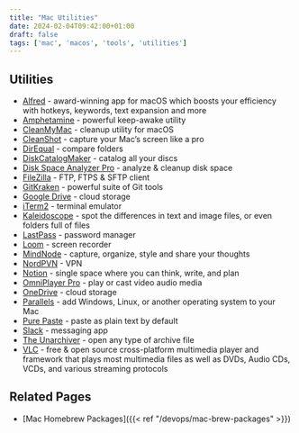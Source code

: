 ```yaml
---
title: "Mac Utilities"
date: 2024-02-04T09:42:00+01:00
draft: false
tags: ['mac', 'macos', 'tools', 'utilities']
---
```

## Utilities
- [Alfred](https://www.alfredapp.com/) - award-winning app for macOS which boosts your efficiency with hotkeys, keywords, text expansion and more
- [Amphetamine](https://apps.apple.com/us/app/amphetamine/id937984704) - powerful keep-awake utility
- [CleanMyMac](https://cleanmymac.com/) - cleanup utility for macOS
- [CleanShot](https://cleanshot.com/) - capture your Mac’s screen like a pro
- [DirEqual](https://apps.apple.com/us/app/direqual/id1435575700) - compare folders
- [DiskCatalogMaker](https://diskcatalogmaker.com/) - catalog all your discs
- [Disk Space Analyzer Pro](https://apps.apple.com/us/app/disk-space-analyzer-pro/id488920185) - analyze & cleanup disk space
- [FileZilla](https://filezilla-project.org/) - FTP, FTPS & SFTP client
- [GitKraken](https://www.gitkraken.com/) - powerful suite of Git tools
- [Google Drive](https://apps.apple.com/au/app/google-drive/id507874739) - cloud storage
- [iTerm2](https://iterm2.com/) - terminal emulator
- [Kaleidoscope](https://kaleidoscope.app/) - spot the differences in text and image files, or even folders full of files
- [LastPass](https://www.lastpass.com/) - password manager
- [Loom](https://www.loom.com/) - screen recorder
- [MindNode](https://www.mindnode.com/) - capture, organize, style and share your thoughts
- [NordPVN](https://nordvpn.com/) - VPN
- [Notion](https://www.notion.so/) - single space where you can think, write, and plan
- [OmniPlayer Pro](https://apps.apple.com/tt/app/omniplayer-pro-media-player/id1522844237) - play or cast video audio media
- [OneDrive](https://apps.apple.com/us/app/onedrive/id823766827) - cloud storage
- [Parallels](https://www.parallels.com/) - add Windows, Linux, or another operating system to your Mac
- [Pure Paste](https://sindresorhus.com/pure-paste) - paste as plain text by default
- [Slack](https://slack.com/) - messaging app
- [The Unarchiver](https://theunarchiver.com/) - open any type of archive file
- [VLC](https://www.videolan.org/vlc/download-macosx.html) - free & open source cross-platform multimedia player and framework that plays most multimedia files as well as DVDs, Audio CDs, VCDs, and various streaming protocols

## Related Pages
- [Mac Homebrew Packages]({{< ref "/devops/mac-brew-packages" >}})
